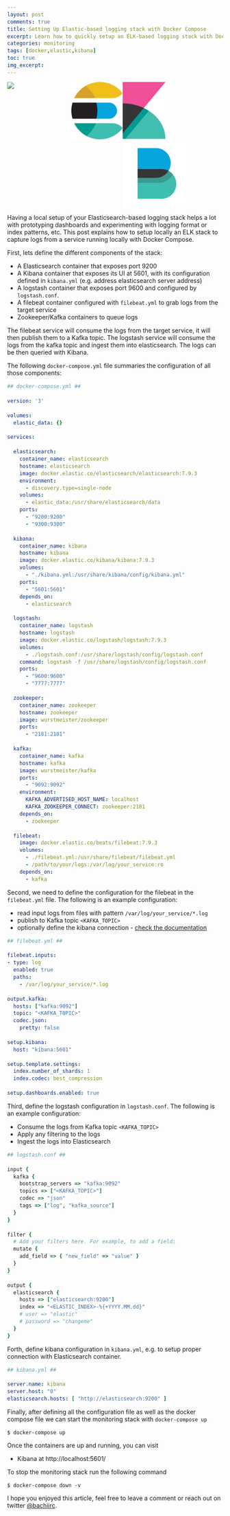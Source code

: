 ```yaml
---
layout: post
comments: true
title: Setting Up Elastic-based logging stack with Docker Compose
excerpt: Learn how to quickly setup an ELK-based logging stack with Docker Compose.
categories: monitoring
tags: [docker,elastic,kibana]
toc: true
img_excerpt:
---
```


<img align="left" src="/assets/logos/icons8-docker.svg" width="150" />
<img align="left" src="/assets/logos/elasticsearch.svg" width="120" />
<img align="left" src="/assets/logos/kibana.svg" width="100" />
<img align="center" src="/assets/logos/elastic-beats-logo-vector.svg" width="160" />
<br/>

Having a local setup of your Elasticsearch-based logging stack helps a lot with prototyping dashboards and experimenting with logging format or index patterns, etc. This post explains how to setup locally an ELK stack to capture logs from a service running locally with Docker Compose.

First, lets define the different components of the stack:
- A Elasticsearch container that exposes port 9200
- A Kibana container that exposes its UI at 5601, with its configuration defined in `kibana.yml` (e.g. address elasticsearch server address)
- A logstash container that exposes port 9600 and configured by `logstash.conf`.
- A filebeat container configured with `filebeat.yml` to grab logs from the target service
- Zookeeper/Kafka containers to queue logs

The filebeat service will consume the logs from the target service, it will then publish them to a Kafka topic. The logstash service will consume the logs from the kafka topic and ingest them into elasticsearch. The logs can be then queried with Kibana.

The following `docker-compose.yml` file summaries the configuration of all those components:

```yaml
## docker-compose.yml ##

version: '3'

volumes:
  elastic_data: {}

services:

  elasticsearch:
    container_name: elasticsearch
    hostname: elasticsearch
    image: docker.elastic.co/elasticsearch/elasticsearch:7.9.3
    environment:
      - discovery.type=single-node
    volumes:
      - elastic_data:/usr/share/elasticsearch/data
    ports:
      - "9200:9200"
      - "9300:9300"

  kibana:
    container_name: kibana
    hostname: kibana
    image: docker.elastic.co/kibana/kibana:7.9.3
    volumes:
      - "./kibana.yml:/usr/share/kibana/config/kibana.yml"
    ports:
      - "5601:5601"
    depends_on:
      - elasticsearch

  logstash:
    container_name: logstash
    hostname: logstash
    image: docker.elastic.co/logstash/logstash:7.9.3
    volumes:
      - ./logstash.conf:/usr/share/logstash/config/logstash.conf
    command: logstash -f /usr/share/logstash/config/logstash.conf
    ports:
      - "9600:9600"
      - "7777:7777"

  zookeeper:
    container_name: zookeeper
    hostname: zookeeper
    image: wurstmeister/zookeeper
    ports:
      - "2181:2181"

  kafka:
    container_name: kafka
    hostname: kafka
    image: wurstmeister/kafka
    ports:
      - "9092:9092"
    environment:
      KAFKA_ADVERTISED_HOST_NAME: localhost
      KAFKA_ZOOKEEPER_CONNECT: zookeeper:2181
    depends_on:
      - zookeeper

  filebeat:
    image: docker.elastic.co/beats/filebeat:7.9.3
    volumes:
      - ./filebeat.yml:/usr/share/filebeat/filebeat.yml
      - /path/to/your/logs:/var/log/your_service:ro
    depends_on:
      - kafka
```

Second, we need to define the configuration for the filebeat in the `filebeat.yml` file. The following is an example configuration:
- read input logs from files with pattern `/var/log/your_service/*.log`
- publish to Kafka topic `<KAFKA_TOPIC>`
- optionally define the kibana connection - [check the documentation](https://www.elastic.co/guide/en/beats/filebeat/current/setup-kibana-endpoint.html)

```yaml
## filebeat.yml ##

filebeat.inputs:
- type: log
  enabled: true
  paths:
    - /var/log/your_service/*.log

output.kafka:
  hosts: ["kafka:9092"]
  topic: "<KAFKA_TOPIC>"
  codec.json:
    pretty: false

setup.kibana:
  host: "kibana:5601"

setup.template.settings:
  index.number_of_shards: 1
  index.codec: best_compression

setup.dashboards.enabled: true
```


Third, define the logstash configuration in `logstash.conf`. The following is an example configuration:
- Consume the logs from Kafka topic `<KAFKA_TOPIC>`
- Apply any filtering to the logs
- Ingest the logs into Elasticsearch

```ruby
## logstash.conf ##

input {
  kafka {
    bootstrap_servers => "kafka:9092"
    topics => ["<KAFKA_TOPIC>"]
    codec => "json"
    tags => ["log", "kafka_source"]
  }
}

filter {
  # Add your filters here. For example, to add a field:
  mutate {
    add_field => { "new_field" => "value" }
  }
}

output {
  elasticsearch {
    hosts => ["elasticsearch:9200"]
    index => "<ELASTIC_INDEX>-%{+YYYY.MM.dd}"
    # user => "elastic"
    # password => "changeme"
  }
}
```

Forth, define kibana configuration in `kibana.yml`, e.g. to setup proper connection with Elasticsearch container.

```yaml
## kibana.yml ##

server.name: kibana
server.host: "0"
elasticsearch.hosts: [ "http://elasticsearch:9200" ]
```

Finally, after defining all the configuration file as well as the docker compose file we can start the monitoring stack with `docker-compose up`

```
$ docker-compose up
```

Once the containers are up and running, you can visit
- Kibana at http://localhost:5601/

To stop the monitoring stack run the following command
```
$ docker-compose down -v
```


I hope you enjoyed this article, feel free to leave a comment or reach out on twitter [@bachiirc](https://twitter.com/bachiirc).
